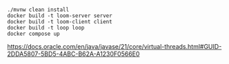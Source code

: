####
```
./mvnw clean install
docker build -t loom-server server
docker build -t loom-client client
docker build -t loop loop
docker compose up
```

https://docs.oracle.com/en/java/javase/21/core/virtual-threads.html#GUID-2DDA5807-5BD5-4ABC-B62A-A1230F0566E0